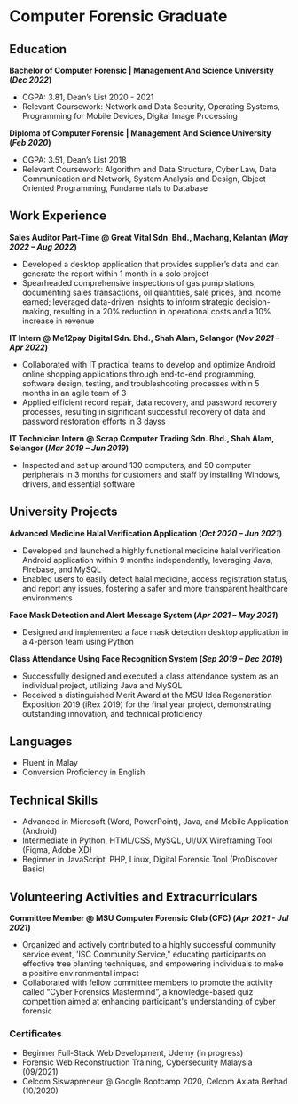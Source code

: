 # Computer Forensic Graduate

## Education
**Bachelor of Computer Forensic | Management And Science University (_Dec 2022_)**
- CGPA: 3.81, Dean’s List 2020 - 2021
- Relevant Coursework: Network and Data Security, Operating Systems, Programming for Mobile Devices, Digital Image Processing

**Diploma of Computer Forensic | Management And Science University (_Feb 2020_)**
- CGPA: 3.51, Dean’s List 2018
- Relevant Coursework: Algorithm and Data Structure, Cyber Law, Data Communication and Network, System Analysis and Design, Object Oriented Programming, Fundamentals to Database

## Work Experience
**Sales Auditor Part-Time @ Great Vital Sdn. Bhd., Machang, Kelantan (_May 2022 – Aug 2022_)**
- Developed a desktop application that provides supplier’s data and can generate the report within 1 month in a solo project
- Spearheaded comprehensive inspections of gas pump stations, documenting sales transactions, oil quantities, sale prices, and income earned; leveraged data-driven insights to inform strategic decision-making, resulting in a 20% reduction in operational costs and a 10% increase in revenue

**IT Intern @ Me12pay Digital Sdn. Bhd., Shah Alam, Selangor (_Nov 2021 – Apr 2022_)**
- Collaborated with IT practical teams to develop and optimize Android online shopping applications through end-to-end programming, software design, testing, and troubleshooting processes within 5 months in an agile team of 3
- Applied efficient record repair, data recovery, and password recovery processes, resulting in significant successful recovery of data and password restoration efforts in 3 dayss

**IT Technician Intern @ Scrap Computer Trading Sdn. Bhd., Shah Alam, Selangor (_Mar 2019 – Jun 2019_)**
- Inspected and set up around 130 computers, and 50 computer peripherals in 3 months for customers and staff by installing Windows, drivers, and essential software

## University Projects
**Advanced Medicine Halal Verification Application (_Oct 2020 – Jun 2021_)**
- Developed and launched a highly functional medicine halal verification Android application within 9 months independently, leveraging Java, Firebase, and MySQL
- Enabled users to easily detect halal medicine, access registration status, and report any issues, fostering a safer and more transparent healthcare environments

**Face Mask Detection and Alert Message System (_Apr 2021 – May 2021_)**
- Designed and implemented a face mask detection desktop application in a 4-person team using Python

**Class Attendance Using Face Recognition System (_Sep 2019 – Dec 2019_)**
- Successfully designed and executed a class attendance system as an individual project, utilizing Java and MySQL
- Received a distinguished Merit Award at the MSU Idea Regeneration Exposition 2019 (iRex 2019) for the final year project, demonstrating outstanding innovation, and technical proficiency

## Languages
- Fluent in Malay
- Conversion Proficiency in English

## Technical Skills
- Advanced in Microsoft (Word, PowerPoint), Java, and Mobile Application (Android)
- Intermediate in Python, HTML/CSS, MySQL, UI/UX Wireframing Tool (Figma, Adobe XD)
- Beginner in JavaScript, PHP, Linux, Digital Forensic Tool (ProDiscover Basic)

## Volunteering Activities and Extracurriculars
**Committee Member @ MSU Computer Forensic Club (CFC) (_Apr 2021 - Jul 2021_)**
- Organized and actively contributed to a highly successful community service event, 'ISC Community Service," educating participants on effective tree planting techniques, and empowering individuals to make a positive environmental impact
- Collaborated with fellow committee members to promote the activity called “Cyber Forensics Mastermind”, a knowledge-based quiz competition aimed at enhancing participant's understanding of cyber forensic

### Certificates
- Beginner Full-Stack Web Development, Udemy (in progress)
- Forensic Web Reconstruction Training, Cybersecurity Malaysia (09/2021)
- Celcom Siswapreneur @ Google Bootcamp 2020, Celcom Axiata Berhad (10/2020)
